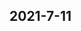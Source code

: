 
## 2021-7-11

### [<title>关于温州如何开具装修费发票 - 百度经验 - DockOne.io</title>](http://dockone.io/question/594846)

### [<title>关于兰州哪里可以开具建筑工程发票 - 百度知道 - DockOne.io</title>](http://dockone.io/question/594845)

### [<title>关于长沙哪里可以开具建筑工程发票 - 百度知道 - DockOne.io</title>](http://dockone.io/question/594844)

### [<title>关于昆明如何开具装修费发票 - 百度经验 - DockOne.io</title>](http://dockone.io/question/594843)

### [<title>关于哈尔滨哪里可以开具建筑工程发票 - 百度知道 - DockOne.io</title>](http://dockone.io/question/594842)

### [<title>关于南昌如何开具装修费发票 - 百度经验 - DockOne.io</title>](http://dockone.io/question/594841)

### [<title>关于石家庄哪里可以开具建筑工程发票 - 百度知道 - DockOne.io</title>](http://dockone.io/question/594840)

### [<title>关于福州如何开具装修费发票 - 百度经验 - DockOne.io</title>](http://dockone.io/question/594839)

### [<title>关于济南哪里可以开具建筑工程发票 - 百度知道 - DockOne.io</title>](http://dockone.io/question/594838)

### [<title>关于惠州如何开具装修费发票 - 百度经验 - DockOne.io</title>](http://dockone.io/question/594837)

### [<title>关于沈阳哪里可以开具建筑工程发票 - 百度知道 - DockOne.io</title>](http://dockone.io/question/594836)

### [<title>关于佛山如何开具装修费发票 - 百度经验 - DockOne.io</title>](http://dockone.io/question/594835)

### [<title>关于长春哪里可以开具建筑工程发票 - 百度知道 - DockOne.io</title>](http://dockone.io/question/594834)

### [<title>关于东莞如何开具装修费发票 - 百度经验 - DockOne.io</title>](http://dockone.io/question/594833)

### [<title>关于海口哪里可以开具建筑工程发票 - 百度知道 - DockOne.io</title>](http://dockone.io/question/594832)

### [<title>关于青岛如何开具装修费发票 - 百度经验 - DockOne.io</title>](http://dockone.io/question/594831)

### [<title>关于南宁如何开具装修费发票 - 百度经验 - DockOne.io</title>](http://dockone.io/question/594830)

### [<title>关于三亚哪里可以开具建筑工程发票 - 百度知道 - DockOne.io</title>](http://dockone.io/question/594829)

### [<title>关于厦门如何开具装修费发票 - 百度经验 - DockOne.io</title>](http://dockone.io/question/594828)

### [<title>关于太原哪里可以开具建筑工程发票 - 百度知道 - DockOne.io</title>](http://dockone.io/question/594827)